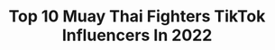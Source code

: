 ---
title: Top 10 Muay Thai Fighters TikTok Influencers In 2022
description: >-
  Find top muay thai fighters TikTok influencers in 2022. Most popular hashtags: #fighter #muaythai #kickboxing #fyp.
platform: TikTok
hits: 26
text_top: Identify the most popular TikTok profiles on inBeat.
text_bottom: Our platform has 26 TikTok influencers like this for you to contact.
profiles:
  - username: "muaythai_world"
    fullname: >-
      MuayThai_World
    bio: >-
      The most beautiful Sport MuayThai.!. The Art of eight limbs.!.
    location: "Switzerland"
    followers: 8828
    engagement: 704
    commentsToLikes: 0.005863
    id: ckdbt4phycqte0j2359ziqecg
    verified: false
    hashtags: "#muaythaifighter, #knockout, #muaythai, #fighter"
  - username: "muaythaiauthority"
    fullname: >-
      Muay Thai Authority
    bio: >-
      Best Muay Thai and Kickboxing Content on TikTok!
    location: "United States"
    followers: 5156
    engagement: 654
    commentsToLikes: 0.013595
    id: ck9eiy7uizupc0j788glcgnfq
    verified: false
    hashtags: "#viral, #tiktok, #foryourpage, #foryou"
  - username: "erik_sarkisyan"
    fullname: >-
      Erik
    bio: >-
      Boxing coach Залетай в inst: sarkisyan.erik Подпишись ✅ По вопросам в direct
    location: "Russia"
    followers: 249300
    engagement: 347
    commentsToLikes: 0.006940
    id: ckb0w2f9gld8q0j234kah1fju
    verified: false
    hashtags: "#foryoupage, #punch, #coacherik, #sport"
  - username: "ruckus_mt"
    fullname: >-
      Brian Tyle Ruckus
    bio: >-
      Owner RUCKUS Muay Thai (Kru/Fighter/Coach) Insta: brian_tyle_ruckus
    location: "United States"
    followers: 12123
    engagement: 740
    commentsToLikes: 0.041253
    id: ck9si8t04xmkm0j78wafcqbpe
    verified: false
    hashtags: "#tattooed, #jax, #coach, #45plus"
  - username: "quintykleingotink"
    fullname: >-
      Quinty Klein Gotink
    bio: >-
      ⬆️Follow me on Instagram⬆️ Multiple Champion Kickboxing Muay Thai. 14 years🇳🇱
    location: "Netherlands"
    followers: 3664
    engagement: 868
    commentsToLikes: 0.022160
    id: ck9eiy5juzu2z0j78jd2ckobl
    verified: false
    hashtags: "#padstraining, #muay, #fyp, #foryou"
  - username: "genothefilipino"
    fullname: >-
      Geno Quintin
    bio: >-
      White Belt Mentality Black Belt Excellence 🥊🥋🇵🇭 ⬇️Download My Free eBook!⬇️
    location: "United States"
    followers: 238600
    engagement: 1854
    commentsToLikes: 0.018638
    id: ckcunpgr1i5ob0j23sroi9imz
    verified: false
    hashtags: "#jiujitsu, #mma, #fighter, #muaythai"
  - username: "hinata_hyuga88"
    fullname: >-
      🤜🏻 Najwa Nazri 🤛🏻
    bio: >-
      Sampuri muay thai gym 🥊 * not are fighter just are girl that love Muay Thai
    location: "Malaysia"
    followers: 87800
    engagement: 490
    commentsToLikes: 0.024242
    id: ckbktiyhhoou00j23vtt52tou
    verified: false
    hashtags: "#silat, #sampurimuaythaigymampang, #tqcoahazrul, #shouldbeme"
  - username: "dee_muneca"
    fullname: >-
      Denise Rios
    bio: >-
      CSULB alumni 👩🏻‍🎓 Mathematics tutor 🧮 🇺🇸🇲🇽 Mexicana Americana
    location: "United States"
    followers: 18100
    engagement: 381
    commentsToLikes: 0.023346
    id: ckdnin74bihpn0j23odsi7uhc
    verified: false
    hashtags: "#fyp, #parati, #puebla, #tlaucingo"
  - username: "farakicks"
    fullname: >-
      Master Fa
    bio: >-
      🥇World Champion Taekwondo 🥋2-dan Aikido 📞Реклама: farabi_davletchin@mail.ru
    location: "Kazakhstan"
    followers: 651400
    engagement: 411
    commentsToLikes: 0.010470
    id: ck9ej9zz61qjy0j78jd33bqnn
    verified: false
    hashtags: "#judo, #aikido, #kungfu, #brucelee"
  - username: "iissyfilippazzo"
    fullname: >-
      Isabella Filippazzo
    bio: >-
      Muay Thai/ Kickboxing/ MMA🥊 Fight-like-a-girl💗 #issyfights 🏆
    location: "Canada"
    followers: 18100
    engagement: 1597
    commentsToLikes: 0.020221
    id: ckcji6ly5cn750j23aupt2c46
    verified: false
    hashtags: "#kickboxing, #motivation, #girlpower, #workout"
---